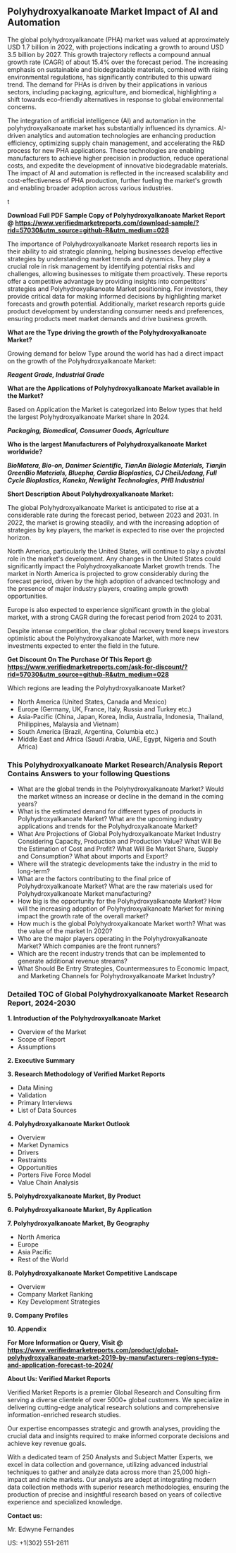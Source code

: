 <h2>Polyhydroxyalkanoate Market Impact of AI and Automation</h2><p>The global polyhydroxyalkanoate (PHA) market was valued at approximately USD 1.7 billion in 2022, with projections indicating a growth to around USD 3.5 billion by 2027. This growth trajectory reflects a compound annual growth rate (CAGR) of about 15.4% over the forecast period. The increasing emphasis on sustainable and biodegradable materials, combined with rising environmental regulations, has significantly contributed to this upward trend. The demand for PHAs is driven by their applications in various sectors, including packaging, agriculture, and biomedical, highlighting a shift towards eco-friendly alternatives in response to global environmental concerns.</p><p>The integration of artificial intelligence (AI) and automation in the polyhydroxyalkanoate market has substantially influenced its dynamics. AI-driven analytics and automation technologies are enhancing production efficiency, optimizing supply chain management, and accelerating the R&D process for new PHA applications. These technologies are enabling manufacturers to achieve higher precision in production, reduce operational costs, and expedite the development of innovative biodegradable materials. The impact of AI and automation is reflected in the increased scalability and cost-effectiveness of PHA production, further fueling the market's growth and enabling broader adoption across various industries.</p>t</p><p id="" class=""><strong>Download Full PDF Sample Copy of Polyhydroxyalkanoate Market Report @ <a href="https://www.verifiedmarketreports.com/download-sample/?rid=57030&utm_source=github-R&utm_medium=028" target="_blank">https://www.verifiedmarketreports.com/download-sample/?rid=57030&utm_source=github-R&utm_medium=028</a></strong></p><p>The importance of&nbsp;Polyhydroxyalkanoate Market research reports lies in their ability to aid strategic planning, helping businesses develop effective strategies by understanding market trends and dynamics. They play a crucial role in risk management by identifying potential risks and challenges, allowing businesses to mitigate them proactively. These reports offer a competitive advantage by providing insights into competitors' strategies and Polyhydroxyalkanoate Market positioning. For investors, they provide critical data for making informed decisions by highlighting market forecasts and growth potential. Additionally, market research reports guide product development by understanding consumer needs and preferences, ensuring products meet market demands and drive business growth.</p><p><strong>What are the&nbsp;Type driving the growth of the Polyhydroxyalkanoate Market?</strong></p><p id="" class="">Growing demand for below Type around the world has had a direct impact on the growth of the Polyhydroxyalkanoate Market:</p><em><strong>Reagent Grade, Industrial Grade</strong></em></p><strong>What are the&nbsp;Applications&nbsp;of Polyhydroxyalkanoate Market available in the Market?</strong></p><p id="" class="">Based on Application the Market is categorized into Below types that held the largest Polyhydroxyalkanoate Market share In 2024.</p><em><strong>Packaging, Biomedical, Consumer Goods, Agriculture</strong></em></p><strong>Who is the largest Manufacturers of Polyhydroxyalkanoate Market worldwide?</strong></p><p><em><strong>BioMatera, Bio-on, Danimer Scientific, TianAn Biologic Materials, Tianjin GreenBio Materials, Bluepha, Cardia Bioplastics, CJ CheilJedang, Full Cycle Bioplastics, Kaneka, Newlight Technologies, PHB Industrial</strong></em></p><p id="" class=""><strong>Short Description About Polyhydroxyalkanoate Market:</strong></p><p>The global Polyhydroxyalkanoate Market is anticipated to rise at a considerable rate during the forecast period, between 2023 and 2031. In 2022, the market is growing steadily, and with the increasing adoption of strategies by key players, the market is expected to rise over the projected horizon.</p><p>North America, particularly the United States, will continue to play a pivotal role in the market's development. Any changes in the United States could significantly impact the Polyhydroxyalkanoate Market growth trends. The market in North America is projected to grow considerably during the forecast period, driven by the high adoption of advanced technology and the presence of major industry players, creating ample growth opportunities.</p><p>Europe is also expected to experience significant growth in the global market, with a strong CAGR during the forecast period from 2024 to 2031.</p><p>Despite intense competition, the clear global recovery trend keeps investors optimistic about the Polyhydroxyalkanoate Market, with more new investments expected to enter the field in the future.</p><p id="" class=""><strong>Get Discount On The Purchase Of This Report @ <a href="https://www.verifiedmarketreports.com/ask-for-discount/?rid=57030&utm_source=github-R&utm_medium=028" target="_blank">https://www.verifiedmarketreports.com/ask-for-discount/?rid=57030&utm_source=github-R&utm_medium=028</a></strong></p>Which regions are leading the Polyhydroxyalkanoate Market?</p><ul><li>North America (United States, Canada and Mexico)</li><li>Europe (Germany, UK, France, Italy, Russia and Turkey etc.)</li><li>Asia-Pacific (China, Japan, Korea, India, Australia, Indonesia, Thailand, Philippines, Malaysia and Vietnam)</li><li>South America (Brazil, Argentina, Columbia etc.)</li><li>Middle East and Africa (Saudi Arabia, UAE, Egypt, Nigeria and South Africa)</li></ul><h3 id="" class="">This Polyhydroxyalkanoate Market Research/Analysis Report Contains Answers to your following Questions</h3><ul><li>What are the global trends in the Polyhydroxyalkanoate Market? Would the market witness an increase or decline in the demand in the coming years?</li><li>What is the estimated demand for different types of products in Polyhydroxyalkanoate Market? What are the upcoming industry applications and trends for the Polyhydroxyalkanoate Market?</li><li>What Are Projections of Global Polyhydroxyalkanoate Market Industry Considering Capacity, Production and Production Value? What Will Be the Estimation of Cost and Profit? What Will Be Market Share, Supply and Consumption? What about imports and Export?</li><li>Where will the strategic developments take the industry in the mid to long-term?</li><li>What are the factors contributing to the final price of Polyhydroxyalkanoate Market? What are the raw materials used for Polyhydroxyalkanoate Market manufacturing?</li><li>How big is the opportunity for the Polyhydroxyalkanoate Market? How will the increasing adoption of Polyhydroxyalkanoate Market for mining impact the growth rate of the overall market?</li><li>How much is the global Polyhydroxyalkanoate Market worth? What was the value of the market In 2020?</li><li>Who are the major players operating in the Polyhydroxyalkanoate Market? Which companies are the front runners?</li><li>Which are the recent industry trends that can be implemented to generate additional revenue streams?</li><li>What Should Be Entry Strategies, Countermeasures to Economic Impact, and Marketing Channels for Polyhydroxyalkanoate Market Industry?</li></ul><h3 id="" class="">Detailed TOC of Global Polyhydroxyalkanoate Market Research Report, 2024-2030</h3><p id="" class=""><strong>1. Introduction of the Polyhydroxyalkanoate Market</strong></p><ul><li>Overview of the Market</li><li>Scope of Report</li><li>Assumptions</li></ul><p id="" class=""><strong>2. Executive Summary</strong></p><p id="" class=""><strong>3. Research Methodology of Verified Market Reports</strong></p><ul><li>Data Mining</li><li>Validation</li><li>Primary Interviews</li><li>List of Data Sources</li></ul><p id="" class=""><strong>4. Polyhydroxyalkanoate Market Outlook</strong></p><ul><li>Overview</li><li>Market Dynamics</li><li>Drivers</li><li>Restraints</li><li>Opportunities</li><li>Porters Five Force Model</li><li>Value Chain Analysis</li></ul><p id="" class=""><strong>5. Polyhydroxyalkanoate Market, By Product</strong></p><p id="" class=""><strong>6. Polyhydroxyalkanoate Market, By Application</strong></p><p id="" class=""><strong>7. Polyhydroxyalkanoate Market, By Geography</strong></p><ul><li>North America</li><li>Europe</li><li>Asia Pacific</li><li>Rest of the World</li></ul><p id="" class=""><strong>8. Polyhydroxyalkanoate Market Competitive Landscape</strong></p><ul><li>Overview</li><li>Company Market Ranking</li><li>Key Development Strategies</li></ul><p id="" class=""><strong>9. Company Profiles</strong></p><p id="" class=""><strong>10. Appendix</strong></p><p id="" class=""><strong>For More Information or Query, Visit @ <a href="https://www.verifiedmarketreports.com/product/global-polyhydroxyalkanoate-market-2019-by-manufacturers-regions-type-and-application-forecast-to-2024/" target="_blank">https://www.verifiedmarketreports.com/product/global-polyhydroxyalkanoate-market-2019-by-manufacturers-regions-type-and-application-forecast-to-2024/</a></strong></p><p id="" class=""><strong>About Us: Verified Market Reports</strong></p><p id="" class="">Verified Market Reports is a premier Global Research and Consulting firm serving a diverse clientele of over 5000+ global customers. We specialize in delivering cutting-edge analytical research solutions and comprehensive information-enriched research studies.</p><p id="" class="">Our expertise encompasses strategic and growth analyses, providing the crucial data and insights required to make informed corporate decisions and achieve key revenue goals.</p><p id="" class="">With a dedicated team of 250 Analysts and Subject Matter Experts, we excel in data collection and governance, utilizing advanced industrial techniques to gather and analyze data across more than 25,000 high-impact and niche markets. Our analysts are adept at integrating modern data collection methods with superior research methodologies, ensuring the production of precise and insightful research based on years of collective experience and specialized knowledge.</p><p id="" class=""><strong>Contact us:</strong></p><p id="" class="">Mr. Edwyne Fernandes</p><p id="" class="">US: +1(302) 551-2611</p>